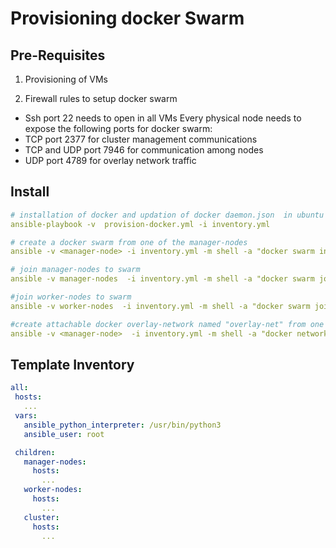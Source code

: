 # Provisioning docker Swarm 
## Pre-Requisites
1) Provisioning of VMs 

2) Firewall rules to setup docker swarm 
- Ssh port 22 needs to open in all VMs
Every physical node needs to expose the following ports for docker swarm:
- TCP port 2377 for cluster management communications
- TCP and UDP port 7946 for communication among nodes
- UDP port 4789 for overlay network traffic

## Install

```yml
# installation of docker and updation of docker daemon.json  in ubuntu hosts
ansible-playbook -v  provision-docker.yml -i inventory.yml 

# create a docker swarm from one of the manager-nodes
ansible -v <manager-node> -i inventory.yml -m shell -a "docker swarm init --advertise-addr=<private-address>"

# join manager-nodes to swarm
ansible -v manager-nodes  -i inventory.yml -m shell -a "docker swarm join --token <manager-token> <advertise-addr>"

#join worker-nodes to swarm
ansible -v worker-nodes  -i inventory.yml -m shell -a "docker swarm join --token <worker-token> <advertise-addr>"

#create attachable docker overlay-network named "overlay-net" from one of the manager nodes
ansible -v <manager-node>  -i inventory.yml -m shell -a "docker network create --subnet=<subnet> -d overlay --attachable overlay-net"

```

## Template Inventory
```yml
all:
 hosts:
   ... 
 vars: 
   ansible_python_interpreter: /usr/bin/python3
   ansible_user: root

 children:
   manager-nodes:
     hosts:
       ...
   worker-nodes:
     hosts:
       ...
   cluster:
     hosts:
       ...
```
